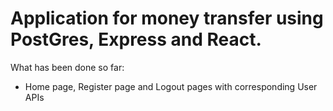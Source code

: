 # Application for money transfer using PostGres, Express and React.
What has been done so far:
- Home page, Register page and Logout pages with corresponding User APIs
